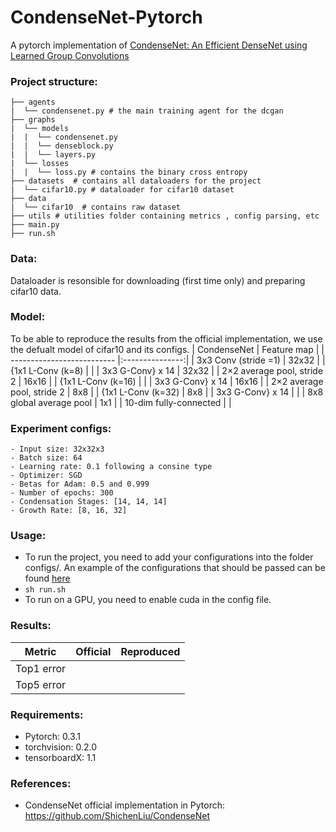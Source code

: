 # CondenseNet-Pytorch

A pytorch implementation of [CondenseNet: An Efficient DenseNet using Learned Group Convolutions](https://arxiv.org/pdf/1711.09224.pdf)

### Project structure:
```
├── agents
|  └── condensenet.py # the main training agent for the dcgan
├── graphs
|  └── models
|  |  └── condensenet.py
|  |  └── denseblock.py
|  |  └── layers.py
|  └── losses
|  |  └── loss.py # contains the binary cross entropy 
├── datasets  # contains all dataloaders for the project
|  └── cifar10.py # dataloader for cifar10 dataset
├── data
|  └── cifar10  # contains raw dataset
├── utils # utilities folder containing metrics , config parsing, etc
├── main.py
├── run.sh
```

### Data:
Dataloader is resonsible for downloading (first time only) and preparing cifar10 data. 

### Model:
To be able to reproduce the results from the official implementation, we use the defualt model of cifar10 and its configs.
| CondenseNet                | Feature map     |
| -------------------------- |:---------------:|
| 3x3 Conv (stride =1)       |     32x32       |
| {1x1 L-Conv   (k=8)        |                 |
|  3x3 G-Conv} x 14          |     32x32       |
| 2×2 average pool, stride 2 |     16x16       |
| {1x1 L-Conv   (k=16)       |                 |
| 3x3 G-Conv} x 14           |     16x16       |
| 2×2 average pool, stride 2 |      8x8        |
| {1x1 L-Conv   (k=32)       |      8x8        |
| 3x3 G-Conv} x 14           |                 |
| 8x8 global average pool    |      1x1        |
| 10-dim fully-connected     |                 |

### Experiment configs:
```
- Input size: 32x32x3
- Batch size: 64
- Learning rate: 0.1 following a consine type
- Optimizer: SGD
- Betas for Adam: 0.5 and 0.999
- Number of epochs: 300
- Condensation Stages: [14, 14, 14]
- Growth Rate: [8, 16, 32]
```
### Usage:
- To run the project, you need to add your configurations into the folder configs/. An example of the configurations that should be passed can be found [here](https://github.com/hagerrady13/CondenseNet-Pytorch/blob/master/configs/condensenet_exp_0.json)
- ``` sh run.sh ```
- To run on a GPU, you need to enable cuda in the config file.

### Results:
| Metric       | Official     |  Reproduced
| ------------ |:------------:|------------
| Top1 error   |              |
| Top5 error   |              |

### Requirements:
- Pytorch: 0.3.1
- torchvision: 0.2.0
- tensorboardX: 1.1


### References:
- CondenseNet official implementation in Pytorch: https://github.com/ShichenLiu/CondenseNet
